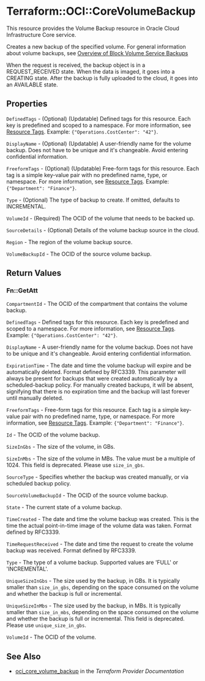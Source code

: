# Terraform::OCI::CoreVolumeBackup

This resource provides the Volume Backup resource in Oracle Cloud Infrastructure Core service.

Creates a new backup of the specified volume. For general information about volume backups,
see [Overview of Block Volume Service Backups](https://docs.cloud.oracle.com/iaas/Content/Block/Concepts/blockvolumebackups.htm)

When the request is received, the backup object is in a REQUEST_RECEIVED state.
When the data is imaged, it goes into a CREATING state.
After the backup is fully uploaded to the cloud, it goes into an AVAILABLE state.

## Properties

`DefinedTags` - (Optional) (Updatable) Defined tags for this resource. Each key is predefined and scoped to a namespace. For more information, see [Resource Tags](https://docs.cloud.oracle.com/iaas/Content/General/Concepts/resourcetags.htm).  Example: `{"Operations.CostCenter": "42"}`.

`DisplayName` - (Optional) (Updatable) A user-friendly name for the volume backup. Does not have to be unique and it's changeable. Avoid entering confidential information.

`FreeformTags` - (Optional) (Updatable) Free-form tags for this resource. Each tag is a simple key-value pair with no predefined name, type, or namespace. For more information, see [Resource Tags](https://docs.cloud.oracle.com/iaas/Content/General/Concepts/resourcetags.htm).  Example: `{"Department": "Finance"}`.

`Type` - (Optional) The type of backup to create. If omitted, defaults to INCREMENTAL.

`VolumeId` - (Required) The OCID of the volume that needs to be backed up.

`SourceDetails` - (Optional) Details of the volume backup source in the cloud.

`Region` - The region of the volume backup source.

`VolumeBackupId` - The OCID of the source volume backup.


## Return Values

### Fn::GetAtt

`CompartmentId` - The OCID of the compartment that contains the volume backup.

`DefinedTags` - Defined tags for this resource. Each key is predefined and scoped to a namespace. For more information, see [Resource Tags](https://docs.cloud.oracle.com/iaas/Content/General/Concepts/resourcetags.htm).  Example: `{"Operations.CostCenter": "42"}`.

`DisplayName` - A user-friendly name for the volume backup. Does not have to be unique and it's changeable. Avoid entering confidential information.

`ExpirationTime` - The date and time the volume backup will expire and be automatically deleted. Format defined by RFC3339. This parameter will always be present for backups that were created automatically by a scheduled-backup policy. For manually created backups, it will be absent, signifying that there is no expiration time and the backup will last forever until manually deleted.

`FreeformTags` - Free-form tags for this resource. Each tag is a simple key-value pair with no predefined name, type, or namespace. For more information, see [Resource Tags](https://docs.cloud.oracle.com/iaas/Content/General/Concepts/resourcetags.htm).  Example: `{"Department": "Finance"}`.

`Id` - The OCID of the volume backup.

`SizeInGbs` - The size of the volume, in GBs.

`SizeInMbs` - The size of the volume in MBs. The value must be a multiple of 1024. This field is deprecated. Please use `size_in_gbs`.

`SourceType` - Specifies whether the backup was created manually, or via scheduled backup policy.

`SourceVolumeBackupId` - The OCID of the source volume backup.

`State` - The current state of a volume backup.

`TimeCreated` - The date and time the volume backup was created. This is the time the actual point-in-time image of the volume data was taken. Format defined by RFC3339.

`TimeRequestReceived` - The date and time the request to create the volume backup was received. Format defined by RFC3339.

`Type` - The type of a volume backup. Supported values are 'FULL' or 'INCREMENTAL'.

`UniqueSizeInGbs` - The size used by the backup, in GBs. It is typically smaller than `size_in_gbs`, depending on the space consumed on the volume and whether the backup is full or incremental.

`UniqueSizeInMbs` - The size used by the backup, in MBs. It is typically smaller than `size_in_mbs`, depending on the space consumed on the volume and whether the backup is full or incremental. This field is deprecated. Please use `unique_size_in_gbs`.

`VolumeId` - The OCID of the volume.

## See Also

* [oci_core_volume_backup](https://www.terraform.io/docs/providers/oci/r/core_volume_backup.html) in the _Terraform Provider Documentation_
